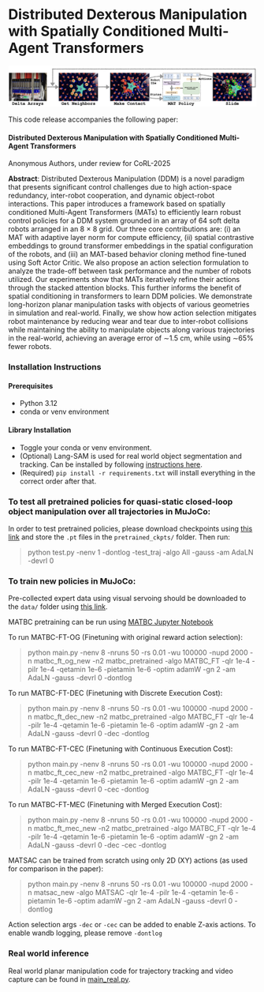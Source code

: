 # Distributed Dexterous Manipulation with Spatially Conditioned Multi-Agent Transformers

![Main Figure](static/images/main_fig.png)

This code release accompanies the following paper:
#### Distributed Dexterous Manipulation with Spatially Conditioned Multi-Agent Transformers
Anonymous Authors, under review for CoRL-2025

**Abstract**: Distributed Dexterous Manipulation (DDM) is a novel paradigm that presents significant control challenges due to high action-space redundancy, inter-robot cooperation, and dynamic object-robot interactions. This paper introduces a framework based on spatially conditioned Multi-Agent Transformers (MATs) to efficiently learn robust control policies for a DDM system grounded in an array of 64 soft delta robots arranged in an 8 × 8 grid. Our three core contributions are: (i) an MAT with adaptive layer norm for compute efficiency, (ii) spatial contrastive embeddings to ground transformer embeddings in the spatial configuration of the robots, and (iii) an MAT-based behavior cloning method fine-tuned using Soft Actor Critic. We also propose an action selection formulation to analyze the trade-off between task performance and the number of robots utilized. Our experiments show that MATs iteratively refine their actions through the stacked attention blocks. This further informs the benefit of spatial conditioning in transformers to learn DDM policies. We demonstrate long-horizon planar manipulation tasks with objects of various geometries in simulation and real-world. Finally, we
show how action selection mitigates robot maintenance by reducing wear and tear due to inter-robot collisions while maintaining the ability to manipulate objects along various trajectories in the real-world, achieving an average error of ∼1.5 cm, while using ∼65% fewer robots.

### Installation Instructions
#### Prerequisites
* Python 3.12
* conda or venv environment

#### Library Installation
* Toggle your conda or venv environment.
* (Optional) Lang-SAM is used for real world object segmentation and tracking. Can be installed by following [instructions here](https://github.com/paulguerrero/lang-sam).
* (Required) ```pip install -r requirements.txt``` will install everything in the correct order after that.


### To test all pretrained policies for quasi-static closed-loop object manipulation over all trajectories in MuJoCo:

In order to test pretrained policies, please download checkpoints using [this link](https://drive.google.com/drive/folders/1RVxcioztIdYit08ydpLEL_ixFUzfXj5I?usp=sharing) and store the ```.pt``` files in the ```pretrained_ckpts/``` folder. Then run:
> python test.py -nenv 1 -dontlog -test_traj -algo All -gauss -am AdaLN -devrl 0


### To train new policies in MuJoCo:

Pre-collected expert data using visual servoing should be downloaded to the ```data/``` folder using [this link](https://drive.google.com/file/d/1K5ZryU8wQ3N8lVHqwuW8L-OqbdbEhcb3/view?usp=sharing).

MATBC pretraining can be run using [MATBC Jupyter Notebook](utils/MATBC/MATBC.ipynb)

To run MATBC-FT-OG (Finetuning with original reward action selection):
>python main.py -nenv 8 -nruns 50 -rs 0.01 -wu 100000 -nupd 2000 -n matbc_ft_og_new -n2 matbc_pretrained -algo MATBC_FT -qlr 1e-4 -pilr 1e-4 -qetamin 1e-6 -pietamin 1e-6 -optim adamW -gn 2 -am AdaLN -gauss -devrl 0 -dontlog

To run MATBC-FT-DEC (Finetuning with Discrete Execution Cost):
>python main.py -nenv 8 -nruns 50 -rs 0.01 -wu 100000 -nupd 2000 -n matbc_ft_dec_new -n2 matbc_pretrained -algo MATBC_FT -qlr 1e-4 -pilr 1e-4 -qetamin 1e-6 -pietamin 1e-6 -optim adamW -gn 2 -am AdaLN -gauss -devrl 0 -dec -dontlog

To run MATBC-FT-CEC (Finetuning with Continuous Execution Cost):
>python main.py -nenv 8 -nruns 50 -rs 0.01 -wu 100000 -nupd 2000 -n matbc_ft_cec_new -n2 matbc_pretrained -algo MATBC_FT -qlr 1e-4 -pilr 1e-4 -qetamin 1e-6 -pietamin 1e-6 -optim adamW -gn 2 -am AdaLN -gauss -devrl 0 -cec -dontlog

To run MATBC-FT-MEC (Finetuning with Merged Execution Cost):
>python main.py -nenv 8 -nruns 50 -rs 0.01 -wu 100000 -nupd 2000 -n matbc_ft_mec_new -n2 matbc_pretrained -algo MATBC_FT -qlr 1e-4 -pilr 1e-4 -qetamin 1e-6 -pietamin 1e-6 -optim adamW -gn 2 -am AdaLN -gauss -devrl 0 -dec -cec -dontlog

MATSAC can be trained from scratch using only 2D (XY) actions (as used for comparison in the paper):
>python main.py -nenv 8 -nruns 50 -rs 0.01 -wu 100000 -nupd 2000 -n matsac_new -algo MATSAC -qlr 1e-4 -pilr 1e-4 -qetamin 1e-6 -pietamin 1e-6 -optim adamW -gn 2 -am AdaLN -gauss -devrl 0 -dontlog

Action selection args ```-dec``` or ```-cec``` can be added to enable Z-axis actions. To enable wandb logging, please remove ```-dontlog```

### Real world inference
Real world planar manipulation code for trajectory tracking and video capture can be found in [main_real.py](main_real.py). 